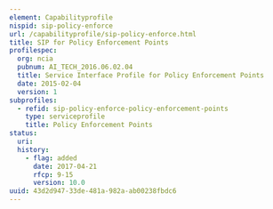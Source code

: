 ```yaml
---
element: Capabilityprofile
nispid: sip-policy-enforce
url: /capabilityprofile/sip-policy-enforce.html
title: SIP for Policy Enforcement Points
profilespec:
  org: ncia
  pubnum: AI_TECH_2016.06.02.04
  title: Service Interface Profile for Policy Enforcement Points
  date: 2015-02-04
  version: 1
subprofiles:
  - refid: sip-policy-enforce-policy-enforcement-points
    type: serviceprofile
    title: Policy Enforcement Points
status:
  uri: 
  history: 
    - flag: added
      date: 2017-04-21
      rfcp: 9-15
      version: 10.0
uuid: 43d2d947-33de-481a-982a-ab00238fbdc6
---
```

